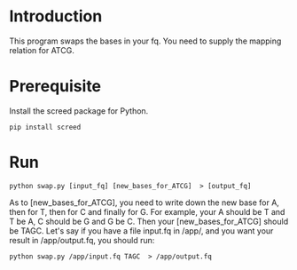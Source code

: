 # Introduction

This program swaps the bases in your fq. You need to supply the mapping relation for ATCG.

# Prerequisite

Install the screed package for Python.

```console
pip install screed
```


# Run
```console
python swap.py [input_fq] [new_bases_for_ATCG]  > [output_fq]
```

As to  \[new_bases_for_ATCG\], you need to write down the new base for A, then for T, then for C and finally for G. For example, your A should be T and T be A, C should be G and G be C. Then your \[new_bases_for_ATCG\] should be TAGC. Let's say if you have a file input.fq in /app/, and you want your result in /app/output.fq, you should run:


```console
python swap.py /app/input.fq TAGC  > /app/output.fq
```
